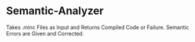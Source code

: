 # Semantic-Analyzer
Takes .minc Files as Input and Returns Compiled Code or Failure. Semantic Errors are Given and Corrected.
